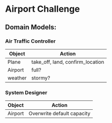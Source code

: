 
# Airport Challenge

## Domain Models:

### Air Traffic Controller
Object | Action
------ | ------
Plane | take_off, land, confirm_location
Airport | full? 
weather | stormy?

### System Designer
Object | Action
------ | ------
Airport | Overwrite default capacity



